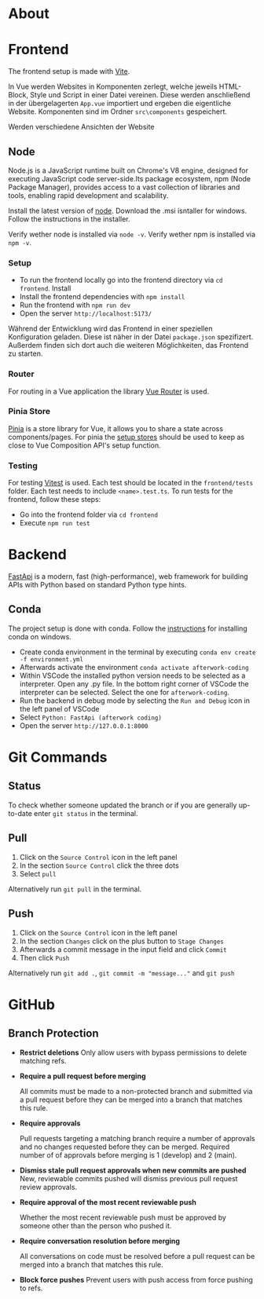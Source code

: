# About

# Frontend

The frontend setup is made with [Vite](https://vite.dev/guide/).

In Vue werden Websites in Komponenten zerlegt, welche jeweils HTML-Block, Style und Script in einer Datei vereinen. Diese werden anschließend in der übergelagerten `App.vue` importiert und ergeben die eigentliche Website. Komponenten sind im Ordner `src\components` gespeichert.

Werden verschiedene Ansichten der Website

## Node

Node.js is a JavaScript runtime built on Chrome's V8 engine, designed for executing JavaScript code server-side.Its package ecosystem, npm (Node Package Manager), provides access to a vast collection of libraries and tools, enabling rapid development and scalability.

Install the latest version of [node](https://nodejs.org/en/download). Download the .msi isntaller for windows. Follow the instructions in the installer.

Verify wether node is installed via `node -v`.
Verify wether npm is installed via `npm -v`.

### Setup

- To run the frontend locally go into the frontend directory via `cd frontend`. Install
- Install the frontend dependencies with `npm install`
- Run the frontend with `npm run dev`
- Open the server `http://localhost:5173/`

Während der Entwicklung wird das Frontend in einer speziellen Konfiguration geladen. Diese ist näher in der Datei `package.json` spezifizert. Außerdem finden sich dort auch die weiteren Möglichkeiten, das Frontend zu starten.

### Router

For routing in a Vue application the library [Vue Router](https://router.vuejs.org/) is used.

### Pinia Store

[Pinia](https://pinia.vuejs.org/) is a store library for Vue, it allows you to share a state across components/pages. For pinia the [setup stores](https://pinia.vuejs.org/core-concepts/#Setup-Stores) should be used to keep as close to Vue Composition API's setup function.

### Testing

For testing [Vitest](https://vitest.dev/) is used. Each test should be located in the `frontend/tests` folder. Each test needs to include `<name>.test.ts`. To run tests for the frontend, follow these steps:

- Go into the frontend folder via `cd frontend`
- Execute `npm run test`

# Backend

[FastApi](https://fastapi.tiangolo.com/) is a modern, fast (high-performance), web framework for building APIs with Python based on standard Python type hints.

## Conda

The project setup is done with conda. Follow the [instructions](https://docs.conda.io/projects/conda/en/latest/user-guide/install/windows.html) for installing conda on windows.

- Create conda environment in the terminal by executing `conda env create -f environment.yml`
- Afterwards activate the environment `conda activate afterwork-coding`
- Within VSCode the installed python version needs to be selected as a interpreter. Open any .py file. In the bottom right corner of VSCode the interpreter can be selected. Select the one for `afterwork-coding`.
- Run the backend in debug mode by selecting the `Run and Debug` icon in the left panel of VSCode
- Select `Python: FastApi (afterwork coding)`
- Open the server `http://127.0.0.1:8000`

# Git Commands

## Status

To check whether someone updated the branch or if you are generally up-to-date enter `git status` in the terminal.

## Pull

1. Click on the `Source Control` icon in the left panel
2. In the section `Source Control` click the three dots
3. Select `pull`

Alternatively run `git pull` in the terminal.

## Push

1. Click on the `Source Control` icon in the left panel
2. In the section `Changes` click on the plus button to `Stage Changes`
3. Afterwards a commit message in the input field and click `Commit`
4. Then click `Push`

Alternatively run `git add .`, `git commit -m "message..."` and `git push`

# GitHub

## Branch Protection

- **Restrict deletions**
  Only allow users with bypass permissions to delete matching refs.

- **Require a pull request before merging**

  All commits must be made to a non-protected branch and submitted via a pull request before they can be merged into a branch that matches this rule.

- **Require approvals**

  Pull requests targeting a matching branch require a number of approvals and no changes requested before they can be merged. Required number of of approvals before merging is 1 (develop) and 2 (main).

- **Dismiss stale pull request approvals when new commits are pushed**
  New, reviewable commits pushed will dismiss previous pull request review approvals.

- **Require approval of the most recent reviewable push**

  Whether the most recent reviewable push must be approved by someone other than the person who pushed it.

- **Require conversation resolution before merging**

  All conversations on code must be resolved before a pull request can be merged into a branch that matches this rule.

- **Block force pushes**
  Prevent users with push access from force pushing to refs.
